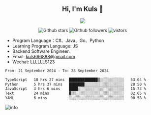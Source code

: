 <h2 align="center"> Hi, I'm Kuls 👋 </h2>
<p align="center">
    <p align="center">
        <img src=" https://avatars.githubusercontent.com/u/42165104?s=460&u=5c7fbf0bce7d4b38a15a44676e6f64b529e47598&v=4"/>
    </p>
    <p align="center">
      <img src="https://img.shields.io/github/stars/hellokuls?style=social" alt="Github stars" />
      <img src="https://img.shields.io/github/followers/hellokuls?style=social" alt="Github followers" />
      <img src="https://visitor-badge.glitch.me/badge?page_id=hellokuls.readme" alt="vistors" />
    </p>
</p>

- Program Language：C#、Java、Go、Python
- Learning Program Language: JS
- Backend Software Engineer.
- Email: kuls666888@gmail.com
- Wechat: LLLLLLS123

<!--START_SECTION:waka-->

```txt
From: 21 September 2024 - To: 28 September 2024

TypeScript   10 hrs 27 mins  █████████████▒░░░░░░░░░░░   53.04 %
Python       5 hrs 37 mins   ███████░░░░░░░░░░░░░░░░░░   28.50 %
JavaScript   3 hrs 6 mins    ████░░░░░░░░░░░░░░░░░░░░░   15.73 %
Text         24 mins         ▓░░░░░░░░░░░░░░░░░░░░░░░░   02.05 %
YAML         6 mins          ░░░░░░░░░░░░░░░░░░░░░░░░░   00.58 %
```

<!--END_SECTION:waka-->

![info](https://github-readme-stats.vercel.app/api?username=hellokuls&show_icons=true&count_private=true&hide=prs&theme=default_repocard)



